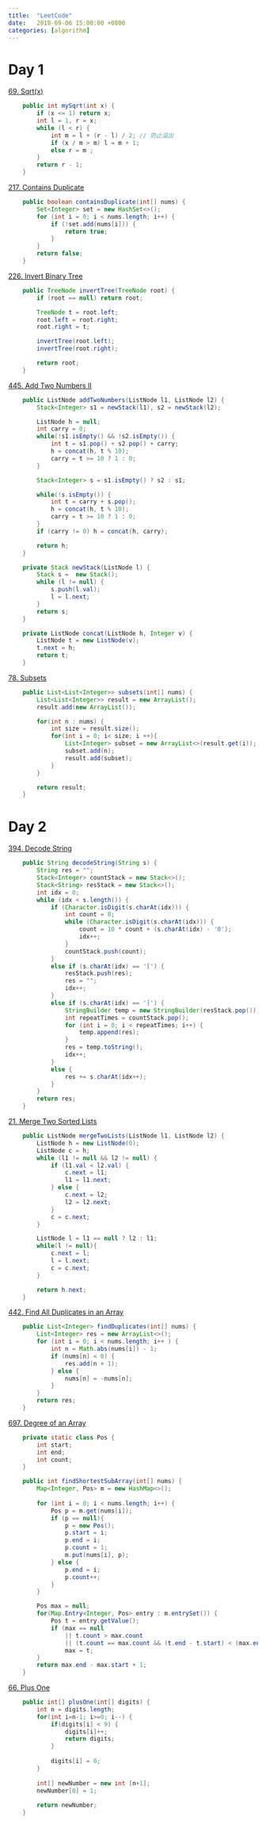 ```yaml
---
title:  "LeetCode"
date:   2018-09-06 15:00:00 +0800
categories: [algorithm]
---
```


# Day 1

[69. Sqrt(x)](https://leetcode.com/problems/sqrtx/description/)

```java
    public int mySqrt(int x) {
        if (x <= 1) return x;
        int l = 1, r = x;
        while (l < r) {
            int m = l + (r - l) / 2; // 防止溢出
            if (x / m > m) l = m + 1;
            else r = m ;
        }
        return r - 1;
    }
```

<!--more-->

[217. Contains Duplicate](https://leetcode.com/problems/contains-duplicate/description/)

```java
    public boolean containsDuplicate(int[] nums) {
        Set<Integer> set = new HashSet<>();
        for (int i = 0; i < nums.length; i++) {
            if (!set.add(nums[i])) {
                return true;
            }
        }
        return false;
    }
```

[226. Invert Binary Tree](https://leetcode.com/problems/invert-binary-tree/description/)

```java
    public TreeNode invertTree(TreeNode root) {
        if (root == null) return root;

        TreeNode t = root.left;
        root.left = root.right;
        root.right = t;

        invertTree(root.left);
        invertTree(root.right);

        return root;
    }
```

[445. Add Two Numbers II](https://leetcode.com/problems/add-two-numbers-ii/description/)

```java
    public ListNode addTwoNumbers(ListNode l1, ListNode l2) {
        Stack<Integer> s1 = newStack(l1), s2 = newStack(l2);

        ListNode h = null;
        int carry = 0;
        while(!s1.isEmpty() && !s2.isEmpty()) {
            int t = s1.pop() + s2.pop() + carry;
            h = concat(h, t % 10);
            carry = t >= 10 ? 1 : 0;
        }

        Stack<Integer> s = s1.isEmpty() ? s2 : s1;

        while(!s.isEmpty()) {
            int t = carry + s.pop();
            h = concat(h, t % 10);
            carry = t >= 10 ? 1 : 0;
        }
        if (carry != 0) h = concat(h, carry);

        return h;
    }

    private Stack newStack(ListNode l) {
        Stack s =  new Stack();
        while (l != null) {
            s.push(l.val);
            l = l.next;
        }
        return s;
    }

    private ListNode concat(ListNode h, Integer v) {
        ListNode t = new ListNode(v);
        t.next = h;
        return t;
    }
```

[78. Subsets](https://leetcode.com/problems/subsets/description/)

```java
    public List<List<Integer>> subsets(int[] nums) {
        List<List<Integer>> result = new ArrayList();
        result.add(new ArrayList());

        for(int n : nums) {
            int size = result.size();
            for(int i = 0; i< size; i ++){
                List<Integer> subset = new ArrayList<>(result.get(i));
                subset.add(n);
                result.add(subset);
            }
        }

        return result;
    }
```

# Day 2

[394. Decode String](https://leetcode.com/problems/decode-string/description/)

```java
    public String decodeString(String s) {
        String res = "";
        Stack<Integer> countStack = new Stack<>();
        Stack<String> resStack = new Stack<>();
        int idx = 0;
        while (idx < s.length()) {
            if (Character.isDigit(s.charAt(idx))) {
                int count = 0;
                while (Character.isDigit(s.charAt(idx))) {
                    count = 10 * count + (s.charAt(idx) - '0');
                    idx++;
                }
                countStack.push(count);
            }
            else if (s.charAt(idx) == '[') {
                resStack.push(res);
                res = "";
                idx++;
            }
            else if (s.charAt(idx) == ']') {
                StringBuilder temp = new StringBuilder(resStack.pop());
                int repeatTimes = countStack.pop();
                for (int i = 0; i < repeatTimes; i++) {
                    temp.append(res);
                }
                res = temp.toString();
                idx++;
            }
            else {
                res += s.charAt(idx++);
            }
        }
        return res;
    }
```

[21. Merge Two Sorted Lists](https://leetcode.com/problems/merge-two-sorted-lists/description/)

```java
    public ListNode mergeTwoLists(ListNode l1, ListNode l2) {
        ListNode h = new ListNode(0);
        ListNode c = h;
        while (l1 != null && l2 != null) {
            if (l1.val < l2.val) {
                c.next = l1;
                l1 = l1.next;
            } else {
                c.next = l2;
                l2 = l2.next;
            }
            c = c.next;
        }

        ListNode l = l1 == null ? l2 : l1;
        while(l != null){
            c.next = l;
            l = l.next;
            c = c.next;
        }

        return h.next;
    }
```

[442. Find All Duplicates in an Array](https://leetcode.com/problems/find-all-duplicates-in-an-array/description/)

```java
    public List<Integer> findDuplicates(int[] nums) {
        List<Integer> res = new ArrayList<>();
        for (int i = 0; i < nums.length; i++ ) {
            int n = Math.abs(nums[i]) - 1;
            if (nums[n] < 0) {
                res.add(n + 1);
            } else {
                nums[n] = -nums[n];
            }
        }
        return res;
    }
```

[697. Degree of an Array](https://leetcode.com/problems/degree-of-an-array/description/)

```java
    private static class Pos {
        int start;
        int end;
        int count;
    }

    public int findShortestSubArray(int[] nums) {
        Map<Integer, Pos> m = new HashMap<>();
        
        for (int i = 0; i < nums.length; i++) {
            Pos p = m.get(nums[i]);
            if (p == null){
                p = new Pos();
                p.start = i;
                p.end = i;
                p.count = 1;
                m.put(nums[i], p);
            } else {
                p.end = i;
                p.count++;
            }
        }

        Pos max = null;
        for(Map.Entry<Integer, Pos> entry : m.entrySet()) {
            Pos t = entry.getValue();
            if (max == null
                || t.count > max.count
                || (t.count == max.count && (t.end - t.start) < (max.end - max.start)))
                max = t;
        }
        return max.end - max.start + 1;
    }
```

[66. Plus One](https://leetcode.com/problems/plus-one/description/)

```java
    public int[] plusOne(int[] digits) {
        int n = digits.length;
        for(int i=n-1; i>=0; i--) {
            if(digits[i] < 9) {
                digits[i]++;
                return digits;
            }
            
            digits[i] = 0;
        }
        
        int[] newNumber = new int [n+1];
        newNumber[0] = 1;
        
        return newNumber;
    }
```